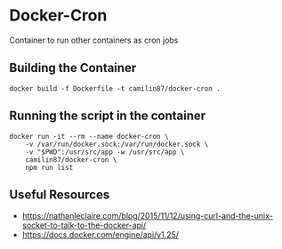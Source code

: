 # Docker-Cron  
Container to run other containers as cron jobs  

## Building the Container  

    docker build -f Dockerfile -t camilin87/docker-cron .

## Running the script in the container  

    docker run -it --rm --name docker-cron \
        -v /var/run/docker.sock:/var/run/docker.sock \
        -v "$PWD":/usr/src/app -w /usr/src/app \
        camilin87/docker-cron \
        npm run list

## Useful Resources  
- https://nathanleclaire.com/blog/2015/11/12/using-curl-and-the-unix-socket-to-talk-to-the-docker-api/
- https://docs.docker.com/engine/api/v1.25/
